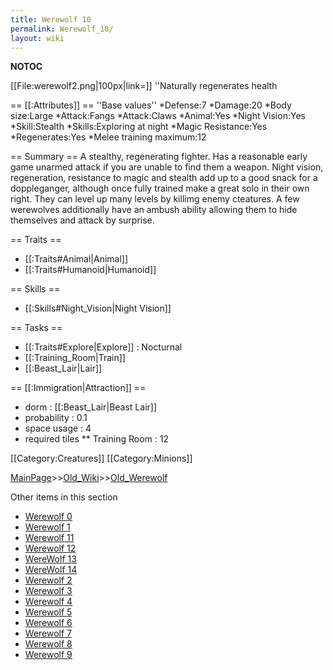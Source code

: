 ```yaml
---
title: Werewolf 10
permalink: Werewolf_10/
layout: wiki
---
```

__NOTOC__

[[File:werewolf2.png|100px|link=]] ''Naturally regenerates health

== [[:Attributes]] ==
''Base values''
*Defense:7
*Damage:20
*Body size:Large
*Attack:Fangs
*Attack:Claws
*Animal:Yes
*Night Vision:Yes
*Skill:Stealth
*Skills:Exploring at night
*Magic Resistance:Yes
*Regenerates:Yes
*Melee training maximum:12

== Summary ==
A stealthy, regenerating fighter. Has a reasonable early game unarmed attack if you are unable to find them a weapon. Night vision, regeneration, resistance to magic and stealth add up to a good snack for a doppleganger, although once fully trained make a great solo in their own right. They can level up many levels by killimg enemy cteatures. A few werewolves additionally have an ambush ability allowing them to hide themselves and attack by surprise.

== Traits ==
* [[:Traits#Animal|Animal]]
* [[:Traits#Humanoid|Humanoid]]

== Skills ==
* [[:Skills#Night_Vision|Night Vision]]

== Tasks ==
* [[:Traits#Explore|Explore]] : Nocturnal
* [[:Training_Room|Train]]
* [[:Beast_Lair|Lair]]

== [[:Immigration|Attraction]] ==
* dorm : [[:Beast_Lair|Beast Lair]]
* probability : 0.1
* space usage : 4
* required tiles
** Training Room : 12

[[Category:Creatures]]
[[Category:Minions]]

[MainPage](/keeperrl_wiki/ "wikilink")>>[Old_Wiki](/keeperrl_wiki/Old_Wiki "wikilink")>>[Old_Werewolf](/keeperrl_wiki/Old_Werewolf "wikilink")

Other items in this section
-    [Werewolf 0](/keeperrl_wiki/Werewolf_0 "wikilink")
-    [Werewolf 1](/keeperrl_wiki/Werewolf_1 "wikilink")
-    [Werewolf 11](/keeperrl_wiki/Werewolf_11 "wikilink")
-    [Werewolf 12](/keeperrl_wiki/Werewolf_12 "wikilink")
-    [WereWolf 13](/keeperrl_wiki/WereWolf_13 "wikilink")
-    [WereWolf 14](/keeperrl_wiki/WereWolf_14 "wikilink")
-    [Werewolf 2](/keeperrl_wiki/Werewolf_2 "wikilink")
-    [Werewolf 3](/keeperrl_wiki/Werewolf_3 "wikilink")
-    [Werewolf 4](/keeperrl_wiki/Werewolf_4 "wikilink")
-    [Werewolf 5](/keeperrl_wiki/Werewolf_5 "wikilink")
-    [Werewolf 6](/keeperrl_wiki/Werewolf_6 "wikilink")
-    [Werewolf 7](/keeperrl_wiki/Werewolf_7 "wikilink")
-    [Werewolf 8](/keeperrl_wiki/Werewolf_8 "wikilink")
-    [Werewolf 9](/keeperrl_wiki/Werewolf_9 "wikilink")
